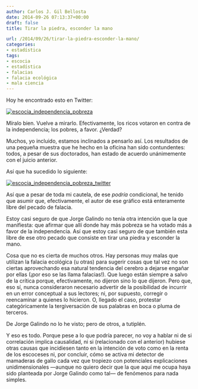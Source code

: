 ```yaml
---
author: Carlos J. Gil Bellosta
date: 2014-09-26 07:13:37+00:00
draft: false
title: Tirar la piedra, esconder la mano

url: /2014/09/26/tirar-la-piedra-esconder-la-mano/
categories:
- estadística
tags:
- escocia
- estadística
- falacias
- falacia ecológica
- mala ciencia
---
```


Hoy he encontrado esto en Twitter:

[![escocia_independencia_pobreza](/wp-uploads/2014/09/escocia_independencia_pobreza.png#center)
](/wp-uploads/2014/09/escocia_independencia_pobreza.png#center)

Míralo bien. Vuelve a mirarlo. Efectivamente, los ricos votaron en contra de la independencia; los pobres, a favor. ¿Verdad?

Muchos, yo incluido, estamos inclinados a pensarlo así. Los resultados de una pequeña muestra que he hecho en la oficina han sido contundentes: todos, a pesar de sus doctorados, han estado de acuerdo unánimemente con el juicio anterior.

Así que ha sucedido lo siguiente:

[![escocia_independencia_pobreza_twitter](/wp-uploads/2014/09/escocia_independencia_pobreza_twitter.png#center)
](/wp-uploads/2014/09/escocia_independencia_pobreza_twitter.png#center)

Así que a pesar de toda mi cautela, de ese _podría_ condicional, he tenido que asumir que, efectivamente, el autor de ese gráfico está enteramente libre del pecado de falacia.

Estoy casi seguro de que Jorge Galindo no tenía otra intención que la que manifiesta: que afirmar que allí donde hay más pobreza se ha votado más a favor de la independencia. Así que estoy casi seguro de que también esta libre de ese otro pecado que consiste en tirar una piedra y esconder la mano.

Cosa que no es cierta de muchos otros. Hay personas muy malas que utilizan la falacia ecológica (u otras) para sugerir cosas que tal vez no son ciertas aprovechando esa natural tendencia del cerebro a dejarse engañar por ellas (¡por eso se las llama falacias!). Que luego están siempre a salvo de la crítica porque, efectivamente, no dijeron sino lo que dijeron. Pero que, eso sí, nunca consideraron necesario advertir de la posibilidad de incurrir en un error conceptual a sus lectores; ni, por supuesto, corregir o reencaminar a quienes lo hicieron. O, llegado el caso, protestar categóricamente la tergiversación de sus palabras en boca o pluma de terceros.

De Jorge Galindo no lo he visto; pero de otros, a tutiplén.

Y eso es todo. Porque pese a lo que podría parecer, no voy a hablar ni de si correlación implica causalidad, ni si (relacionado con el anterior) hubiese otras causas que incidiesen tanto en la intención de voto como en la renta de los escoceses ni, por concluir, cómo se activa mi detector de mamaderas de gallo cada vez que tropiezo con potenciales explicaciones unidimensionales —aunque no quiero decir que la que aquí me ocupa haya sido planteada por Jorge Galindo como tal— de fenómenos para nada simples.
